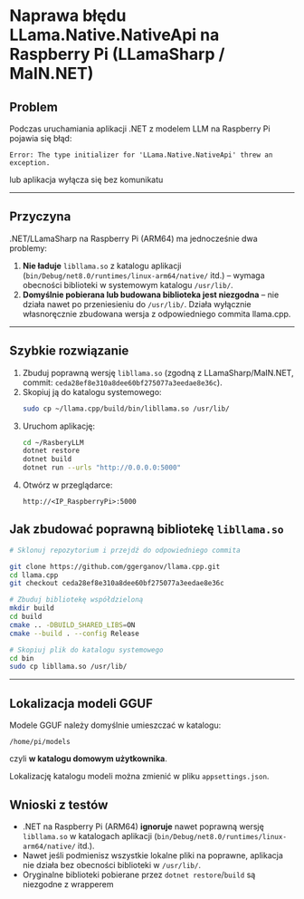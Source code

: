 # Naprawa błędu LLama.Native.NativeApi na Raspberry Pi (LLamaSharp / MaIN.NET)

## Problem

Podczas uruchamiania aplikacji .NET z modelem LLM na Raspberry Pi pojawia się błąd:

```
Error: The type initializer for 'LLama.Native.NativeApi' threw an exception.
```

lub aplikacja wyłącza się bez komunikatu 

---

## Przyczyna

.NET/LLamaSharp na Raspberry Pi (ARM64) ma jednocześnie dwa problemy:

1. **Nie ładuje** `libllama.so` z katalogu aplikacji (`bin/Debug/net8.0/runtimes/linux-arm64/native/` itd.) – wymaga obecności biblioteki w systemowym katalogu `/usr/lib/`.
2. **Domyślnie pobierana lub budowana biblioteka jest niezgodna** – nie działa nawet po przeniesieniu do `/usr/lib/`. Działa wyłącznie własnoręcznie zbudowana wersja z odpowiedniego commita llama.cpp.

---

## Szybkie rozwiązanie

1. Zbuduj poprawną wersję `libllama.so` (zgodną z LLamaSharp/MaIN.NET, commit: `ceda28ef8e310a8dee60bf275077a3eedae8e36c`).
2. Skopiuj ją do katalogu systemowego:
   ```bash
   sudo cp ~/llama.cpp/build/bin/libllama.so /usr/lib/
   ```
3. Uruchom aplikację:
   ```bash
   cd ~/RasberyLLM
   dotnet restore
   dotnet build
   dotnet run --urls "http://0.0.0.0:5000"
   ```
4. Otwórz w przeglądarce:
   ```
   http://<IP_RaspberryPi>:5000
   ```


## Jak zbudować poprawną bibliotekę `libllama.so`

```bash
# Sklonuj repozytorium i przejdź do odpowiedniego commita

git clone https://github.com/ggerganov/llama.cpp.git
cd llama.cpp
git checkout ceda28ef8e310a8dee60bf275077a3eedae8e36c

# Zbuduj bibliotekę współdzieloną
mkdir build
cd build
cmake .. -DBUILD_SHARED_LIBS=ON
cmake --build . --config Release

# Skopiuj plik do katalogu systemowego
cd bin
sudo cp libllama.so /usr/lib/
```
---
## Lokalizacja modeli GGUF

Modele GGUF należy domyślnie umieszczać w katalogu:

```
/home/pi/models
```

czyli **w katalogu domowym użytkownika**.

Lokalizację katalogu modeli można zmienić w pliku `appsettings.json`.


## Wnioski z testów

- .NET na Raspberry Pi (ARM64) **ignoruje** nawet poprawną wersję `libllama.so` w katalogach aplikacji (`bin/Debug/net8.0/runtimes/linux-arm64/native/` itd.).
- Nawet jeśli podmienisz wszystkie lokalne pliki na poprawne, aplikacja nie działa bez obecności biblioteki w `/usr/lib/`.
- Oryginalne biblioteki pobierane przez `dotnet restore`/`build` są niezgodne z wrapperem
